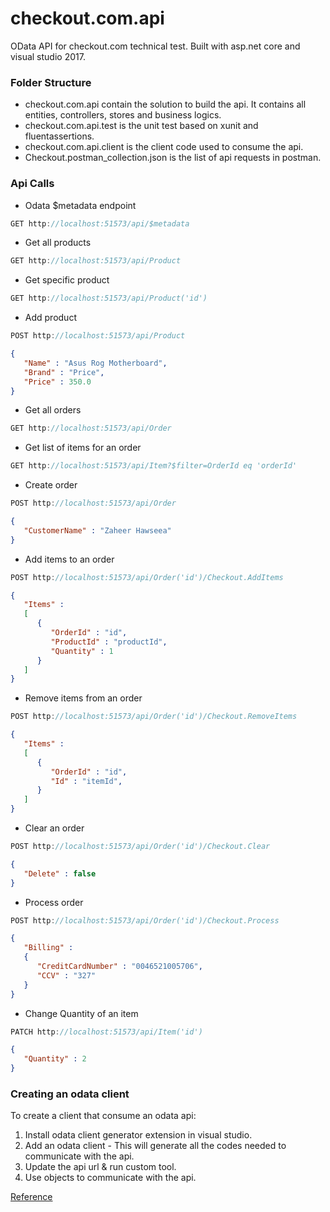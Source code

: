# checkout.com.api
OData API for checkout.com technical test. Built with asp.net core and visual studio 2017.

### Folder Structure
- checkout.com.api contain the solution to build the api. It contains all entities, controllers, stores and business logics.
- checkout.com.api.test is the unit test based on xunit and fluentassertions.
- checkout.com.api.client is the client code used to consume the api.
- Checkout.postman_collection.json is the list of api requests in postman.

### Api Calls
- Odata $metadata endpoint  
```javascript
GET http://localhost:51573/api/$metadata
```

- Get all products  
```javascript
GET http://localhost:51573/api/Product
```

- Get specific product  
```javascript
GET http://localhost:51573/api/Product('id')
```

- Add product 
```javascript
POST http://localhost:51573/api/Product
```
```json
{
   "Name" : "Asus Rog Motherboard",
   "Brand" : "Price",
   "Price" : 350.0
}
```

- Get all orders  
```javascript
GET http://localhost:51573/api/Order
```

- Get list of items for an order  
```javascript
GET http://localhost:51573/api/Item?$filter=OrderId eq 'orderId'
```

- Create order  
```javascript
POST http://localhost:51573/api/Order
```
```json
{
   "CustomerName" : "Zaheer Hawseea"
}
```

- Add items to an order 
```javascript 
POST http://localhost:51573/api/Order('id')/Checkout.AddItems
```
```json
{
   "Items" : 
   [
      {
         "OrderId" : "id",
         "ProductId" : "productId",
         "Quantity" : 1
      }	
   ]
}
```

- Remove items from an order  
```javascript
POST http://localhost:51573/api/Order('id')/Checkout.RemoveItems
```
```json
{
   "Items" : 
   [
      {
         "OrderId" : "id",
         "Id" : "itemId",
      }	
   ]
}
```

- Clear an order  
```javascript
POST http://localhost:51573/api/Order('id')/Checkout.Clear
```
```json
{
   "Delete" : false
}
```

- Process order  
```javascript
POST http://localhost:51573/api/Order('id')/Checkout.Process
```
```json
{
   "Billing" : 
   {
      "CreditCardNumber" : "0046521005706",
      "CCV" : "327"
   }
}
```

- Change Quantity of an item  
```javascript
PATCH http://localhost:51573/api/Item('id')
```
```json
{
   "Quantity" : 2
}
```

### Creating an odata client
To create a client that consume an odata api:

1. Install odata client generator extension in visual studio.
2. Add an odata client - This will generate all the codes needed to communicate  with the api.
3. Update the api url & run custom tool.
4. Use objects to communicate with the api.

[Reference](https://docs.microsoft.com/en-us/aspnet/web-api/overview/odata-support-in-aspnet-web-api/odata-v4/create-an-odata-v4-client-app)
